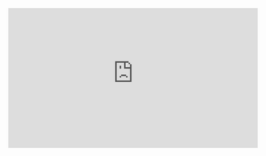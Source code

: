 <div style="position: relative; padding-top: 56.25%;">
  <iframe
    src="https://customer-cfrsu3rppjwpwca8.cloudflarestream.com/b1834cf4941c9a4bac8d5b2706437bc7/iframe?poster=https%3A%2F%2Fcustomer-cfrsu3rppjwpwca8.cloudflarestream.com%2Fb1834cf4941c9a4bac8d5b2706437bc7%2Fthumbnails%2Fthumbnail.jpg%3Ftime%3D40s%26height%3D600&title=Smoking+Frog+%28music+video%29+THEATH+%2F+MANNING"
    loading="lazy"
    style="border: none; position: absolute; top: 0; left: 0; height: 100%; width: 100%;"
    allow="accelerometer; gyroscope; autoplay; encrypted-media; picture-in-picture;"
    allowfullscreen="true"
  ></iframe>
</div>